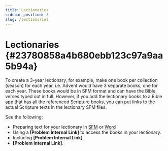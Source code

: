 ```yaml
---
title: Lectionaries
sidebar_position: 3
slug: /lectionaries
---
```




# Lectionaries {#23780858a4b680ebb123c97a9aa5b94a}


To create a 3-year lectionary, for example, make one book per collection (season) for each year, i.e. Advent would have 3 separate books, one for each year. These books would be in SFM format and can have the Bible verses typed out in full. However, if you add the lectionary books to a Bible app that has all the referenced Scripture books, you can put links to the actual Scripture texts in the lectionary SFM files.


See the following:

- Preparing text for your lectionary in [SFM](/other-sfm-text-files) or [Word](/word-documents)
- Using a **[Problem Internal Link]** to access the books in your lectionary.
- Including **[Problem Internal Link]**.
- **[Problem Internal Link]**.
